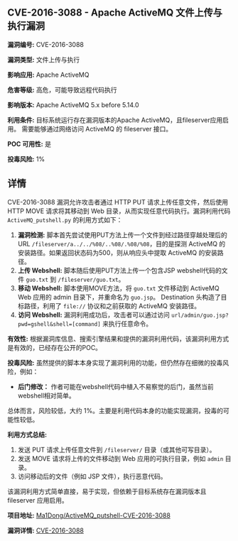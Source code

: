 ## CVE-2016-3088 - Apache ActiveMQ 文件上传与执行漏洞

**漏洞编号:** CVE-2016-3088

**漏洞类型:** 文件上传与执行

**影响应用:** Apache ActiveMQ

**危害等级:** 高危，可能导致远程代码执行

**影响版本:** Apache ActiveMQ 5.x before 5.14.0

**利用条件:** 目标系统运行存在漏洞版本的Apache ActiveMQ，且fileserver应用启用。 需要能够通过网络访问 ActiveMQ 的 fileserver 接口。

**POC 可用性:** 是

**投毒风险:** 1%

## 详情

CVE-2016-3088 漏洞允许攻击者通过 HTTP PUT 请求上传任意文件，然后使用 HTTP MOVE 请求将其移动到 Web 目录，从而实现任意代码执行。漏洞利用代码 `ActiveMQ_putshell.py` 的利用方式如下：

1.  **漏洞检测:** 脚本首先尝试使用PUT方法上传一个文件到经过路径穿越处理后的URL `/fileserver/a../../%08/..%08/.%08/%08`，目的是探测 ActiveMQ 的安装路径。如果返回状态码为500，则从响应头中提取 ActiveMQ 的安装路径。
2.  **上传 Webshell:** 脚本随后使用PUT方法上传一个包含JSP webshell代码的文件 `guo.txt` 到 `/fileserver/guo.txt`。
3.  **移动 Webshell:**  脚本使用MOVE方法，将 `guo.txt` 文件移动到 ActiveMQ Web 应用的 admin 目录下，并重命名为 `guo.jsp`。 Destination 头构造了目标路径，利用了 `file://` 协议和之前获取的 ActiveMQ 安装路径。
4.  **访问 Webshell:** 漏洞利用成功后，攻击者可以通过访问 `url/admin/guo.jsp?pwd=gshell&shell=[command]` 来执行任意命令。

**有效性:** 根据漏洞库信息、搜索引擎结果和提供的漏洞利用代码，该漏洞利用方式是有效的，已经存在公开的POC。

**投毒风险:**  虽然提供的脚本本身实现了漏洞利用的功能，但仍然存在细微的投毒风险，例如：
*   **后门修改：** 作者可能在webshell代码中植入不易察觉的后门，虽然当前webshell相对简单。

总体而言，风险较低，大约 1%。主要是利用代码本身的功能实现漏洞，投毒的可能性较低。

**利用方式总结:**

1.  发送 PUT 请求上传任意文件到 `/fileserver/` 目录（或其他可写目录）。
2.  发送 MOVE 请求将上传的文件移动到 Web 应用的可执行目录，例如 `admin` 目录。
3.  访问移动后的文件（例如 JSP 文件），执行恶意代码。

该漏洞利用方式简单直接，易于实现，但依赖于目标系统存在漏洞版本且 fileserver 应用启用。

**项目地址:** [Ma1Dong/ActiveMQ_putshell-CVE-2016-3088](https://github.com/Ma1Dong/ActiveMQ_putshell-CVE-2016-3088)

**漏洞详情:** [CVE-2016-3088](https://nvd.nist.gov/vuln/detail/CVE-2016-3088)